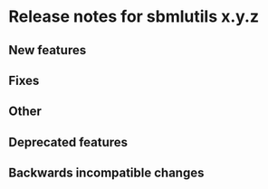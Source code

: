 # Release notes for sbmlutils x.y.z

## New features

## Fixes

## Other

## Deprecated features

## Backwards incompatible changes 
